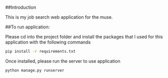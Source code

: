 ##Introduction

This is my job search web application for the muse.



##To run application:

Please cd into the project folder and install the packages that I used for this application with the following commands

```bash
pip install -r requirements.txt
```

Once installed, please run the server to use application

```bash
python manage.py runserver
```
